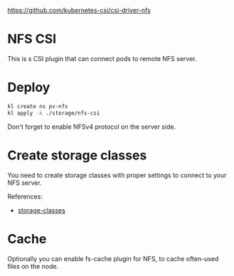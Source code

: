 
https://github.com/kubernetes-csi/csi-driver-nfs

# NFS CSI

This is s CSI plugin that can connect pods to remote NFS server.

# Deploy

```bash
kl create ns pv-nfs
kl apply -k ./storage/nfs-csi
```

Don't forget to enable NFSv4 protocol on the server side.

# Create storage classes

You need to create storage classes with proper settings to connect to your NFS server.

References:
- [storage-classes](./storage-classes/readme.md)

# Cache

Optionally you can enable fs-cache plugin for NFS, to cache often-used files on the node.
